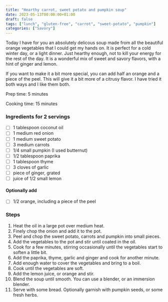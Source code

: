 ```yaml
---
title: "Hearthy carrot, sweet potato and pumpkin soup"
date: 2023-05-13T00:00:00+01:00
draft: false
tags: ["lunch", "gluten-free", "carrot", "sweet-potato", "pumpkin"]
categories: ["Savory"]
---
```


Today I have for you an absolutely delicous soup made from all the beautiful orange vegetables that I could get my hands on. It is perfect for a cold winter day, or a light dinner. Just hearthy enough, not to kill your energy for the rest of the day. It is a wonderful mix of sweet and savory flavors, with a hint of ginger and lemon.

If you want to make it a bit more special, you can add half an orange and a piece of the peel. This will give it a bit more of a citrusy flavor. I have tried it both ways and I like them both.


<div class="recipe" id="recipe">
Prep time: 5 minutes

Cooking time: 15 minutes

### Ingredients for 2 servings
- [ ] 1 tablespoon coconut oil
- [ ] 1 medium red onion
- [ ] 1 medium sweet potato
- [ ] 3 medium carrots
- [ ] 1/4 small pumpkin (I used butternut)
- [ ] 1/2 tablespoon paprika
- [ ] 1 tablespoon thyme
- [ ] 3 cloves of garlic
- [ ] piece of ginger, grated
- [ ] juice of 1/2 small lemon
#### Optionally add
- [ ] 1/2 orange, including a piece of the peel

### Steps
1. Heat the oil in a large pot over medium heat.
2. Finely chop the onion and add it to the pot.
3. Peel and chop the sweet potato, carrots and pumpkin into small pieces.
4. Add the vegetables to the pot and stir until coated in the oil.
5. Cook for a few minutes, stirring occasionally until the vegetables start to soften a little bit.
6. Add the paprika, thyme, garlic and ginger and cook for another minute.
7. Add enough water to cover the vegetables and bring to a boil.
8. Cook until the vegetables are soft.
9. Add the lemon juice, or orange and stir.
10. Blend the soup until smooth. You can use a blender, or an immersion blender.
11. Serve with some bread. Optionally garnish with pumpkin seeds, or some fresh herbs.

</div>
